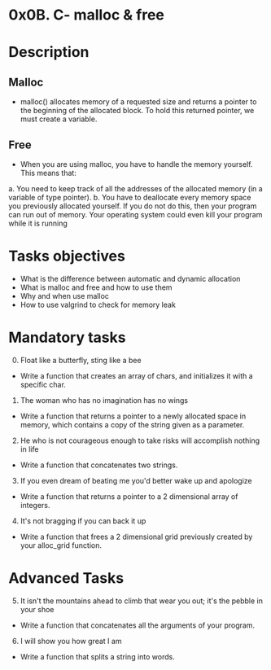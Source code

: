 # 0x0B. C- malloc & free

# Description

## Malloc
-  malloc() allocates memory of a requested size and returns a pointer to the beginning of the allocated block. To hold this returned pointer, we must create a variable.

## Free
- When you are using malloc, you have to handle the memory yourself. This means that:

a. You need to keep track of all the addresses of the allocated memory (in a variable of type pointer).
b. You have to deallocate every memory space you previously allocated yourself. If you do not do this, then your program can run out of memory. Your operating system could even kill your program while it is running

# Tasks objectives
- What is the difference between automatic and dynamic allocation
- What is malloc and free and how to use them
- Why and when use malloc
- How to use valgrind to check for memory leak

# Mandatory tasks
0. Float like a butterfly, sting like a bee
- Write a function that creates an array of chars, and initializes it with a specific char.

1. The woman who has no imagination has no wings
- Write a function that returns a pointer to a newly allocated space in memory, which contains a copy of the string given as a parameter.

2. He who is not courageous enough to take risks will accomplish nothing in life
- Write a function that concatenates two strings.

3. If you even dream of beating me you'd better wake up and apologize
- Write a function that returns a pointer to a 2 dimensional array of integers.

4. It's not bragging if you can back it up
- Write a function that frees a 2 dimensional grid previously created by your alloc_grid function.

# Advanced Tasks
5. It isn't the mountains ahead to climb that wear you out; it's the pebble in your shoe
- Write a function that concatenates all the arguments of your program.

6. I will show you how great I am
- Write a function that splits a string into words.
